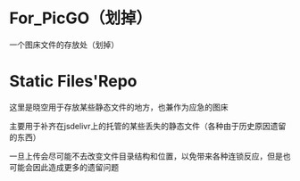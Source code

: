 # For_PicGO（划掉）
一个图床文件的存放处（划掉）
# Static Files'Repo
这里是晓空用于存放某些静态文件的地方，也兼作为应急的图床

主要用于补齐在jsdelivr上的托管的某些丢失的静态文件（各种由于历史原因遗留的东西）

一旦上传会尽可能不去改变文件目录结构和位置，以免带来各种连锁反应，但是也可能会因此造成更多的遗留问题
